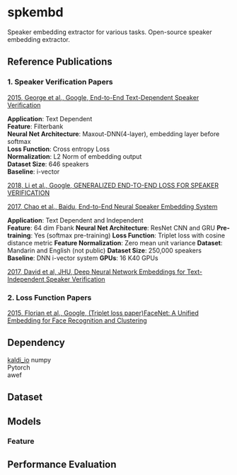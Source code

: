 # spkembd
Speaker embedding extractor for various tasks.
Open-source speaker embedding extractor.

## Reference Publications

### 1. Speaker Verification Papers
[2015, George et al., Google, End-to-End Text-Dependent Speaker Verification](https://static.googleusercontent.com/media/research.google.com/en//pubs/archive/44681.pdf)

**Application**: Text Dependent  
**Feature**: Filterbank   
**Neural Net Architecture**: Maxout-DNN(4-layer), embedding layer before softmax  
**Loss Function**: Cross entropy Loss  
**Normalization**: L2 Norm of embedding output  
**Dataset Size**: 646 speakers  
**Baseline**: i-vector

[2018, Li et al., Google, GENERALIZED END-TO-END LOSS FOR SPEAKER VERIFICATION](https://arxiv.org/pdf/1710.10467.pdf)

[2017, Chao et al., Baidu, End-to-End Neural Speaker Embedding System](https://arxiv.org/pdf/1705.02304.pdf)

**Application**: Text Dependent and Independent  
**Feature**: 64 dim Fbank
**Neural Net Architecture**: ResNet CNN and GRU
**Pre-training**: Yes (softmax pre-training)
**Loss Function**: Triplet loss with cosine distance metric
**Feature Normalization**: Zero mean unit variance
**Dataset**: Mandarin and English (not public)
**Dataset Size**: 250,000 speakers  
**Baseline**: DNN i-vector system
**GPUs**: 16 K40 GPUs

[2017, David et al, JHU, Deep Neural Network Embeddings for Text-Independent Speaker Verification](https://www.isca-speech.org/archive/Interspeech_2017/pdfs/0620.PDF)


### 2. Loss Function Papers

[2015, Florian et al., Google, (Triplet loss paper)FaceNet: A Unified Embedding for Face Recognition and Clustering](https://arxiv.org/pdf/1503.03832.pdf)

## Dependency

[kaldi_io](https://github.com/vesis84/kaldi-io-for-python.git)
numpy\
Pytorch\
awef

## Dataset 


## Models
### Feature

## Performance Evaluation
